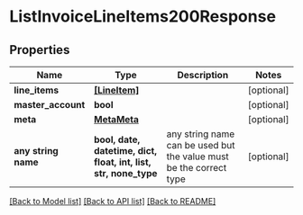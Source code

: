 # ListInvoiceLineItems200Response


## Properties
Name | Type | Description | Notes
------------ | ------------- | ------------- | -------------
**line_items** | [**[LineItem]**](LineItem.md) |  | [optional] 
**master_account** | **bool** |  | [optional] 
**meta** | [**MetaMeta**](MetaMeta.md) |  | [optional] 
**any string name** | **bool, date, datetime, dict, float, int, list, str, none_type** | any string name can be used but the value must be the correct type | [optional]

[[Back to Model list]](../README.md#documentation-for-models) [[Back to API list]](../README.md#documentation-for-api-endpoints) [[Back to README]](../README.md)


